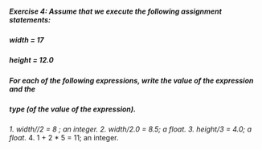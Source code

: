 ##### Exercise 4: Assume that we execute the following assignment statements:
#####                                           width = 17
#####                                           height = 12.0
##### For each of the following expressions, write the value of the expression and the
##### type (of the value of the expression).
*1. width//2 = 8 ; an integer.*
*2. width/2.0 = 8.5; a float.*
*3. height/3 = 4.0; a float.*
4. 1 + 2 * 5 = 11; an integer.